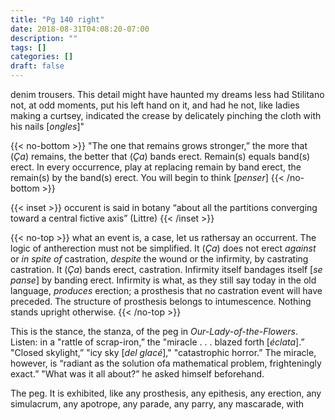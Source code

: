 ```yaml
---
title: "Pg 140 right"
date: 2018-08-31T04:08:20-07:00
description: ""
tags: []
categories: []
draft: false
---
```


denim trousers. This detail might have haunted my
dreams less had Stilitano not, at odd moments, put
his left hand on it, and had he not, like ladies making
a curtsey, indicated the crease by delicately pinching
the cloth with his nails [*ongles*]"

{{< no-bottom >}}
"The one that remains grows stronger,” the more
that (*Ça*) remains, the better that (*Ça*) bands erect.
Remain(s) equals band(s) erect. In every occurrence,
play at replacing remain by band erect, the remain(s)
by the band(s) erect. You will begin to think [*penser*]
{{< /no-bottom >}}

{{< inset >}}
occurent is said in botany “about all the partitions converging toward a central fictive axis” (Littre)
{{< /inset >}}

{{< no-top >}}
what an event is, a case, let us
rathersay an occurrent. The logic of
antherection must not be simplified. It (*Ça*) does not erect *against*
or *in spite of* castration, *despite* the
wound or the infirmity, by castrating castration. It
(*Ça*) bands erect, castration. Infirmity itself bandages
itself [*se panse*] by banding erect. Infirmity is what, as
they still say today in the old language, *produces* erection;
a prosthesis that no castration event will have
preceded. The structure of prosthesis belongs to intumescence.
Nothing stands upright otherwise.
{{< /no-top >}}

This is the stance, the stanza, of the peg in *Our-Lady-of-the-Flowers*.
Listen: in a "rattle of scrap-iron,”
the "miracle . . . blazed forth [*éclata*].” "Closed skylight,”
"icy sky [*del glacé*]," "catastrophic horror.”
The miracle, however, is “radiant as the solution ofa
mathematical problem, frighteningly exact.” "What
was it all about?” he asked himself beforehand.

The peg. It is exhibited, like any prosthesis, any
epithesis, any erection, any simulacrum, any apotrope,
any parade, any parry, any mascarade, with
